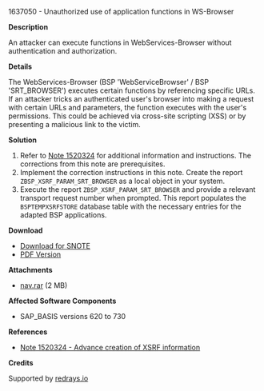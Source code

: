 1637050 - Unauthorized use of application functions in WS-Browser

**Description**

An attacker can execute functions in WebServices-Browser without authentication and authorization.

**Details**

The WebServices-Browser (BSP 'WebServiceBrowser' / BSP 'SRT_BROWSER') executes certain functions by referencing specific URLs. If an attacker tricks an authenticated user's browser into making a request with certain URLs and parameters, the function executes with the user's permissions. This could be achieved via cross-site scripting (XSS) or by presenting a malicious link to the victim.

**Solution**

1. Refer to [Note 1520324](https://me.sap.com/notes/1520324) for additional information and instructions. The corrections from this note are prerequisites.
2. Implement the correction instructions in this note. Create the report `ZBSP_XSRF_PARAM_SRT_BROWSER` as a local object in your system.
3. Execute the report `ZBSP_XSRF_PARAM_SRT_BROWSER` and provide a relevant transport request number when prompted. This report populates the `BSPTEMPXSRFSTORE` database table with the necessary entries for the adapted BSP applications.

**Download**

- [Download for SNOTE](https://notesdownloads.sap.com/note/0040000009719452017)
- [PDF Version](https://me.sap.com/sap/support/sfm/notes/print/0001637050?language=en-US&token=A3AC9E996F2AD50B25E0E3FAC981AD19)

**Attachments**

- [nav.rar](https://me.sap.com/sap/support/sapnotes/public/services/attachment.htm?iv_key=012003146900000388012011&iv_version=0003&iv_guid=3EABB9A60FC63940885019C0A7EBE96C) (2 MB)

**Affected Software Components**

- SAP_BASIS versions 620 to 730

**References**

- [Note 1520324 - Advance creation of XSRF information](https://me.sap.com/notes/1520324)

**Credits**

Supported by [redrays.io](https://redrays.io)